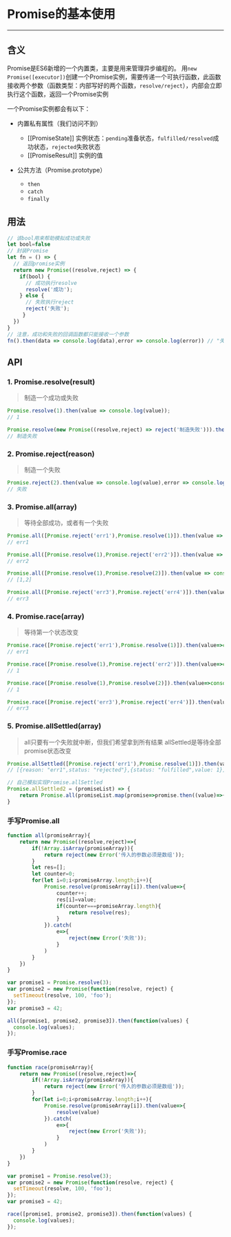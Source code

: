 # Promise的基本使用

---

## 含义

Promise是ES6新增的一个内置类，主要是用来管理异步编程的。
用`new Promise([executor])`创建一个Promise实例，需要传递一个可执行函数，此函数接收两个参数（函数类型：内部写好的两个函数，`resolve/reject`），内部会立即执行这个函数，返回一个Promise实例

一个Promise实例都会有以下：

* 内置私有属性（我们访问不到）
  * [[PromiseState]] 实例状态：`pending`准备状态，`fulfilled/resolved`成功状态，`rejected`失败状态
  * [[PromiseResult]] 实例的值

* 公共方法（Promise.prototype）
  * `then`
  * `catch`
  * `finally`

## 用法

```js
// 该bool用来帮助模拟成功或失败
let bool=false
// 封装Promise
let fn = () => {
  // 返回promise实例
  return new Promise((resolve,reject) => {
    if(bool) {
      // 成功执行resolve
      resolve('成功');
    } else {
      // 失败执行reject
      reject('失败');
     }
  })
}
// 注意，成功和失败的回调函数都只能接收一个参数
fn().then(data => console.log(data),error => console.log(error)) // "失败"
```

## API

### 1. Promise.resolve(result)

> 制造一个成功或失败

```js
Promise.resolve(1).then(value => console.log(value));
// 1

Promise.resolve(new Promise((resolve,reject) => reject('制造失败'))).then(null,error => console.log(error));
// 制造失败
```

### 2. Promise.reject(reason)

> 制造一个失败

```js
Promise.reject(2).then(value => console.log(value),error => console.log('失败'))
// 失败
```

### 3. Promise.all(array)

> 等待全部成功，或者有一个失败

```js
Promise.all([Promise.reject('err1'),Promise.resolve(1)]).then(value => console.log(value),error => console.log(error))
// err1

Promise.all([Promise.resolve(1),Promise.reject('err2')]).then(value => console.log(value),error => console.log(error))
// err2

Promise.all([Promise.resolve(1),Promise.resolve(2)]).then(value => console.log(value),error => console.log(error))
// [1,2]

Promise.all([Promise.reject('err3'),Promise.reject('err4')]).then(value => console.log(value),error => console.log(error))
// err3
```

### 4. Promise.race(array)

> 等待第一个状态改变

```js
Promise.race([Promise.reject('err1'),Promise.resolve(1)]).then(value=>console.log(value),error=>console.log(error))
// err1

Promise.race([Promise.resolve(1),Promise.reject('err2')]).then(value=>console.log(value),error=>console.log(error))
// 1

Promise.race([Promise.resolve(1),Promise.resolve(2)]).then(value=>console.log(value),error=>console.log(error))
// 1

Promise.race([Promise.reject('err3'),Promise.reject('err4')]).then(value=>console.log(value),error=>console.log(error))
// err3
```

### 5. Promise.allSettled(array)

> all只要有一个失败就中断，但我们希望拿到所有结果
> allSettled是等待全部promise状态改变

```js
Promise.allSettled([Promise.reject('err1'),Promise.resolve(1)]).then(value=>console.log(value),error=>console.log(error))
// [{reason: "err1",status: "rejected"},{status: "fulfilled",value: 1}]

// 自己模拟实现Promise.allSettled
Promise.allSettled2 = (promiseList) => {
    return Promise.all(promiseList.map(promise=>promise.then((value)=>{return {status:"ok",value}},(value)=>({status:"not ok",value}))))
}
```

### 手写Promise.all

```js
function all(promiseArray){
    return new Promise((resolve,reject)=>{
        if(!Array.isArray(promiseArray)){
            return reject(new Error('传入的参数必须是数组'));
        }
        let res=[];
        let counter=0;
        for(let i=0;i<promiseArray.length;i++){
            Promise.resolve(promiseArray[i]).then(value=>{
                counter++;
                res[i]=value;
                if(counter===promiseArray.length){
                    return resolve(res);
                }
            }).catch(
                e=>{
                    reject(new Error('失败'));
                }
            )
        }
    })
}

var promise1 = Promise.resolve(3);
var promise2 = new Promise(function(resolve, reject) {
  setTimeout(resolve, 100, 'foo');
});
var promise3 = 42;

all([promise1, promise2, promise3]).then(function(values) {
  console.log(values);
});
```

### 手写Promise.race

```js
function race(promiseArray){
    return new Promise((resolve,reject)=>{
        if(!Array.isArray(promiseArray)){
            return reject(new Error('传入的参数必须是数组'));
        }
        for(let i=0;i<promiseArray.length;i++){
            Promise.resolve(promiseArray[i]).then(value=>{
                resolve(value)
            }).catch(
                e=>{
                    reject(new Error('失败'));
                }
            )
        }
    })
}

var promise1 = Promise.resolve(3);
var promise2 = new Promise(function(resolve, reject) {
  setTimeout(resolve, 100, 'foo');
});
var promise3 = 42;

race([promise1, promise2, promise3]).then(function(values) {
  console.log(values);
});
```
